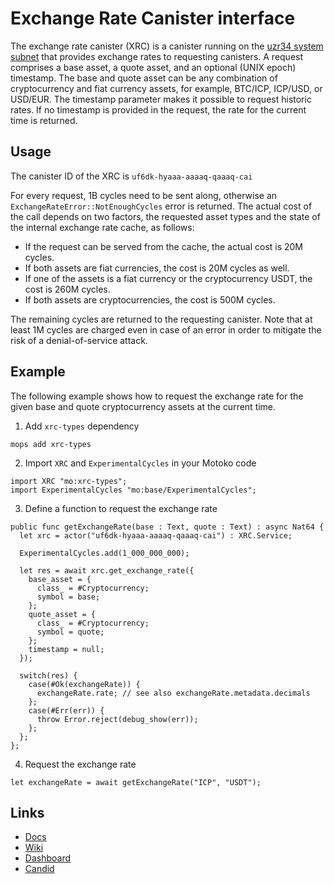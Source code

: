 # Exchange Rate Canister interface

The exchange rate canister (XRC) is a canister running on the [uzr34 system subnet](https://dashboard.internetcomputer.org/subnet/uzr34-akd3s-xrdag-3ql62-ocgoh-ld2ao-tamcv-54e7j-krwgb-2gm4z-oqe) that provides exchange rates to requesting canisters. A request comprises a base asset, a quote asset, and an optional (UNIX epoch) timestamp. The base and quote asset can be any combination of cryptocurrency and fiat currency assets, for example, BTC/ICP, ICP/USD, or USD/EUR. The timestamp parameter makes it possible to request historic rates. If no timestamp is provided in the request, the rate for the current time is returned.

## Usage
The canister ID of the XRC is `uf6dk-hyaaa-aaaaq-qaaaq-cai`

For every request, 1B cycles need to be sent along, otherwise an `ExchangeRateError::NotEnoughCycles` error is returned. The actual cost of the call depends on two factors, the requested asset types and the state of the internal exchange rate cache, as follows:

- If the request can be served from the cache, the actual cost is 20M cycles.
- If both assets are fiat currencies, the cost is 20M cycles as well.
- If one of the assets is a fiat currency or the cryptocurrency USDT, the cost is 260M cycles.
- If both assets are cryptocurrencies, the cost is 500M cycles.

The remaining cycles are returned to the requesting canister. Note that at least 1M cycles are charged even in case of an error in order to mitigate the risk of a denial-of-service attack.

## Example
The following example shows how to request the exchange rate for the given base and quote cryptocurrency assets at the current time.

1. Add `xrc-types` dependency
```
mops add xrc-types
```

2. Import `XRC` and `ExperimentalCycles` in your Motoko code
```motoko
import XRC "mo:xrc-types";
import ExperimentalCycles "mo:base/ExperimentalCycles";
```

3. Define a function to request the exchange rate
```motoko
public func getExchangeRate(base : Text, quote : Text) : async Nat64 {
  let xrc = actor("uf6dk-hyaaa-aaaaq-qaaaq-cai") : XRC.Service;

  ExperimentalCycles.add(1_000_000_000);

  let res = await xrc.get_exchange_rate({
    base_asset = {
      class_ = #Cryptocurrency;
      symbol = base;
    };
    quote_asset = {
      class_ = #Cryptocurrency;
      symbol = quote;
    };
    timestamp = null;
  });

  switch(res) {
    case(#Ok(exchangeRate)) {
      exchangeRate.rate; // see also exchangeRate.metadata.decimals
    };
    case(#Err(err)) {
      throw Error.reject(debug_show(err));
    };
  };
};
```

4. Request the exchange rate
```motoko
let exchangeRate = await getExchangeRate("ICP", "USDT");
```

## Links
- [Docs](https://mops.one/xrc-types/docs)
- [Wiki](https://wiki.internetcomputer.org/wiki/Exchange_rate_canister)
- [Dashboard](https://dashboard.internetcomputer.org/canister/uf6dk-hyaaa-aaaaq-qaaaq-cai)
- [Candid](https://github.com/dfinity/exchange-rate-canister/blob/main/src/xrc/xrc.did)